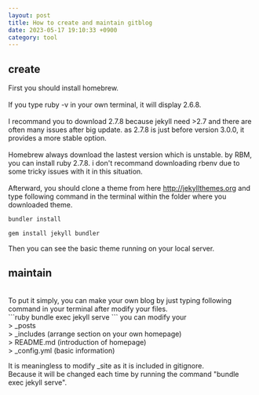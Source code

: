 ```yaml
---
layout: post
title: How to create and maintain gitblog
date: 2023-05-17 19:10:33 +0900
category: tool
---
```

## create
First you should install homebrew.
<br/>
<br/>
If you type ruby -v in your own terminal, it will display 2.6.8.
<br/>
<br/>
I recommand you to download 2.7.8 because jekyll need >2.7 and there are often many issues after big update. as 2.7.8 is just before version 3.0.0, it provides a more stable option.
<br/>
<br/>
Homebrew always download the lastest version which is unstable. by RBM, you can install ruby 2.7.8. i don't recommand downloading rbenv due to some tricky issues with it in this situation.
<br/>
<br/>
Afterward, you should clone a theme from here http://jekyllthemes.org
and type following command in the terminal within the folder where you downloaded theme.
```ruby
bundler install

gem install jekyll bundler
```

Then you can see the basic theme running on your local server.
<br/>
## maintain
<br/>
To put it simply, you can make your own blog by just typing following command in your terminal after modify your files.
<br/>
```ruby
bundle exec jekyll serve
```
you can modify your 
<br/>
> _posts
<br/>
> _includes (arrange section on your own homepage)
<br/>
> README.md (introduction of homepage)
<br/>
> _config.yml (basic information)
<br/>

It is meaningless to modify _site as it is included in gitignore.
<br/>
Because it will be changed each time by running the command "bundle exec jekyll serve".